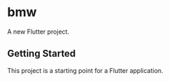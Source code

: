 # bmw

A new Flutter project.

## Getting Started

This project is a starting point for a Flutter application.
